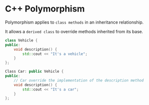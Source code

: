 # C++ Polymorphism

Polymorphism applies to `class methods` in an inheritance relationship.

It allows a `derived class` to override methods inherited from its base.

```cpp
class Vehicle {
public:
    void description() {
        std::cout << "It's a vehicle";
    }
};

Class Car: public Vehicle {
public:
    // Car override the implementation of the description method
    void description() {
        std::cout << "It's a car";
    }
};
